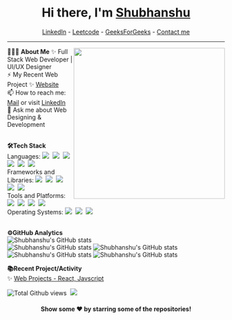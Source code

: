 <!--- Body Begins -->
<h1 align="center"> Hi there, I'm <a href="https://www.linkedin.com/in/shubhanshu-kaintura-499876283/">Shubhanshu</a> </h1>

<!--- Adding Header Elements -->
<p align="center">
  <a href="https://www.linkedin.com/in/shubhanshu-kaintura-499876283/">LinkedIn</a> - 
  <a href="https://leetcode.com/u/shubhanshukaintura/">Leetcode</a> -
  <a href="https://www.geeksforgeeks.org/user/shubhanshu_kaintura/">GeeksForGeeks</a> -
  <a href="mailto:shubhanshukaintura2@gmail.com">Contact me</a></p>

-----------------------------------------------------------
👨🏻‍💻 **About Me**<img src="https://raw.githubusercontent.com/sanjay-kv/sanjay-kv/main/Assets/illustration.png" min-width="300px" max-width="300px" width="350px" align="right"> 
<spline-viewer url="https://prod.spline.design/uA7lADRrJdmuFPcM/scene.splinecode"></spline-viewer>
✨ Full Stack Web Developer | UI/UX Designer <br>
⚡ My Recent Web Project ✨ [Website](https://mahaavirkantura.com/)<br>
📫 How to reach me: [Mail](mailto:shubhanshukaintura2@gmail.com) or visit [LinkedIn](https://www.linkedin.com/in/shubhanshu-kaintura-499876283/)<br>
💬 Ask me about Web Designing & Development<br><br>

<!--- Adding Tech Stack open Section -->
<b>🛠Tech Stack</b><br>
Languages: <img src="https://img.shields.io/badge/-C++-008000?logo=cplusplus">&nbsp;
<img src="https://img.shields.io/badge/-Javascript-FFA500?logo=javascript&logoColor=white">&nbsp;
<img src="https://img.shields.io/badge/-python-437CAC?logo=python&logoColor=white&style=flat">&nbsp;
<img src="https://img.shields.io/badge/-Mysql-DC8F0F?logo=Mysql&logoColor=white&style=flat">&nbsp; 
<img src="https://img.shields.io/badge/-HTML5-DE5934?logo=HTML5&logoColor=white&style=flat">&nbsp;
<img src="https://img.shields.io/badge/-CSS3-2275B2?logo=CSS3&logoColor=white&style=flat"> &nbsp;<br>
Frameworks and Libraries: <!--- Frameworks and Libraries goes here -->
<img src="https://shields.io/badge/react-black?logo=react&style=for-the-badge">&nbsp;
<img src="https://img.shields.io/badge/tailwindcss-0F172A?&logo=tailwindcss">&nbsp;
<img src="https://img.shields.io/badge/-Numpy-0E7ACE?logo=numpy&logoColor=white&style=flat">&nbsp;
<img src="https://img.shields.io/badge/-Pandas-150455?logo=pandas&logoColor=white&style=flat">&nbsp;
<img src="https://img.shields.io/badge/-Sklearn-F09437?logo=scikit-learn&logoColor=white&style=flat">&nbsp;&nbsp;<br>
Tools and Platforms: <img src="https://img.shields.io/badge/-Git-orange?logo=Git&logoColor=white&style=flat">&nbsp; 
<img src="https://img.shields.io/badge/-Visual%20Studio%20Code-25AEF4?logo=visualstudio&logoColor=white&style=flat">&nbsp;
<img src="https://img.shields.io/badge/Figma-F24E1E?logo=figma&logoColor=fff&style=for-the-badge">&nbsp;
<img src="https://img.shields.io/badge/-Jupyter-D7522D?logo=Jupyter&logoColor=white&style=flat">&nbsp;&nbsp;<br>
Operating Systems: <img src="https://img.shields.io/badge/-Windows-0F7BCF?logo=Windows&logoColor=white&style=flat">&nbsp;
<img src="https://img.shields.io/badge/-Linux-EDBD2B?logo=Linux&logoColor=black&style=flat">&nbsp;
<img src="https://img.shields.io/badge/-Mac-F7F7F7?logo=Macos&logoColor=black&style=flat">&nbsp;<br><br>

<!--- 2nd Section on GitHub Analytics -->

<b>⚙️GitHub Analytics</b><br>
![Shubhanshu's GitHub stats](http://github-profile-summary-cards.vercel.app/api/cards/profile-details?username=shubhanshukaintura&theme=github_dark)<br>
![Shubhanshu's GitHub stats](http://github-profile-summary-cards.vercel.app/api/cards/repos-per-language?username=shubhanshukaintura&theme=github_dark)
![Shubhanshu's GitHub stats](http://github-profile-summary-cards.vercel.app/api/cards/most-commit-language?username=shubhanshukaintura&theme=github_dark)<br>
![Shubhanshu's GitHub stats](http://github-profile-summary-cards.vercel.app/api/cards/stats?username=shubhanshukaintura&theme=github_dark)
![Shubhanshu's GitHub stats](http://github-profile-summary-cards.vercel.app/api/cards/productive-time?username=shubhanshukaintura&theme=github_dark&utcOffset=8)<br>
     

<!--- 3rd Section on Recent Projects -->
<b>📚Recent Project/Activity</b><br>
✨ [Web Projects - React, Javscript](https://github.com/shubhanshukaintura/my-web-projects)<br>

<!--- Footer Starts - Adding the Social Media Status count-->

 <p align="left">  <img src="https://enct8yvqkgdbon1.m.pipedream.net" alt="Total Github views" />&nbsp;&nbsp;</a><a href="https://www.linkedin.com/in/shubhanshu-kaintura-499876283/"><img src="https://img.shields.io/badge/LinkedIn-0077B5?style=for-the-badge&logo=linkedin&logoColor=white"></a></p>

<div align="center">


#### Show some ❤️ by starring some of the repositories!
</div>

<!--- Footer End -->
<!--- Body End -->

